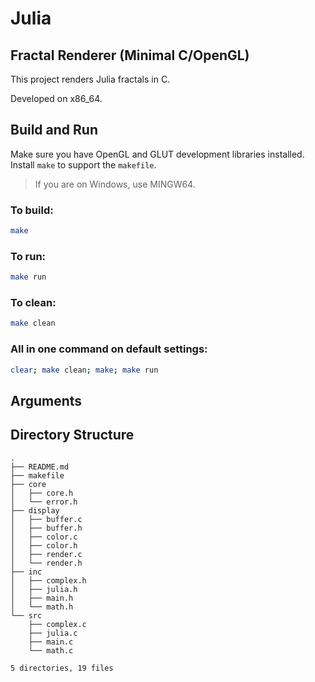 # Julia

## Fractal Renderer (Minimal C/OpenGL)

This project renders Julia fractals in C.

Developed on x86_64.

## Build and Run

Make sure you have OpenGL and GLUT development libraries installed. Install `make` to support the `makefile`.

> If you are on Windows, use MINGW64.

### To build:

```bash
make
```

### To run:

```bash
make run
```

### To clean:

```bash
make clean
```

### All in one command on default settings:

```bash
clear; make clean; make; make run
```

## Arguments

## Directory Structure

```.
.
├── README.md
├── makefile
├── core
│   ├── core.h
│   └── error.h
├── display
│   ├── buffer.c
│   ├── buffer.h
│   ├── color.c
│   ├── color.h
│   ├── render.c
│   └── render.h
├── inc
│   ├── complex.h
│   ├── julia.h
│   ├── main.h
│   └── math.h
└── src
    ├── complex.c
    ├── julia.c
    ├── main.c
    └── math.c

5 directories, 19 files

```
